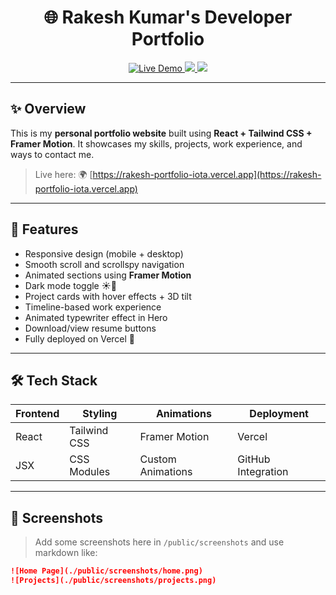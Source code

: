 <h1 align="center">🌐 Rakesh Kumar's Developer Portfolio</h1>

<p align="center">
  <a href="https://rakesh-portfolio-iota.vercel.app" target="_blank">
    <img src="https://img.shields.io/badge/Live-Demo-brightgreen?style=for-the-badge&logo=vercel" alt="Live Demo" />
  </a>
  <a href="https://github.com/rakeshkodathala" target="_blank">
    <img src="https://img.shields.io/github/followers/rakeshkodathala?label=GitHub&style=for-the-badge&logo=github" />
  </a>
  <a href="mailto:rakesh@example.com">
    <img src="https://img.shields.io/badge/Email-rakesh@example.com-blue?style=for-the-badge&logo=gmail" />
  </a>
</p>

---

## ✨ Overview

This is my **personal portfolio website** built using **React + Tailwind CSS + Framer Motion**. It showcases my skills, projects, work experience, and ways to contact me.

> Live here: 🌍 [https://rakesh-portfolio-iota.vercel.app](https://rakesh-portfolio-iota.vercel.app)

---

## 🚀 Features

- Responsive design (mobile + desktop)
- Smooth scroll and scrollspy navigation
- Animated sections using **Framer Motion**
- Dark mode toggle ☀️🌙
- Project cards with hover effects + 3D tilt
- Timeline-based work experience
- Animated typewriter effect in Hero
- Download/view resume buttons
- Fully deployed on Vercel 🚀

---

## 🛠 Tech Stack

| Frontend | Styling | Animations | Deployment |
|----------|---------|------------|------------|
| React    | Tailwind CSS | Framer Motion | Vercel |
| JSX      | CSS Modules  | Custom Animations | GitHub Integration |

---

## 📸 Screenshots

> Add some screenshots here in `/public/screenshots` and use markdown like:

```markdown
![Home Page](./public/screenshots/home.png)
![Projects](./public/screenshots/projects.png)
